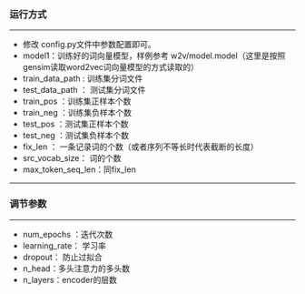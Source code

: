

### 运行方式
****************
* 修改 config.py文件中参数配置即可。
* model1：训练好的词向量模型，样例参考 w2v/model.model（这里是按照gensim读取word2vec词向量模型的方式读取的）
* train_data_path : 训练集分词文件
* test_data_path ： 测试集分词文件
* train_pos ：训练集正样本个数
* train_neg ：训练集负样本个数
* test_pos ：测试集正样本个数
* test_neg ：测试集负样本个数
* fix_len ： 一条记录词的个数（或者序列不等长时代表截断的长度）
* src_vocab_size： 词的个数
* max_token_seq_len：同fix_len
************
### 调节参数
*************
* num_epochs ：迭代次数
* learning_rate： 学习率
* dropout： 防止过拟合
* n_head：多头注意力的多头数
* n_layers：encoder的层数
